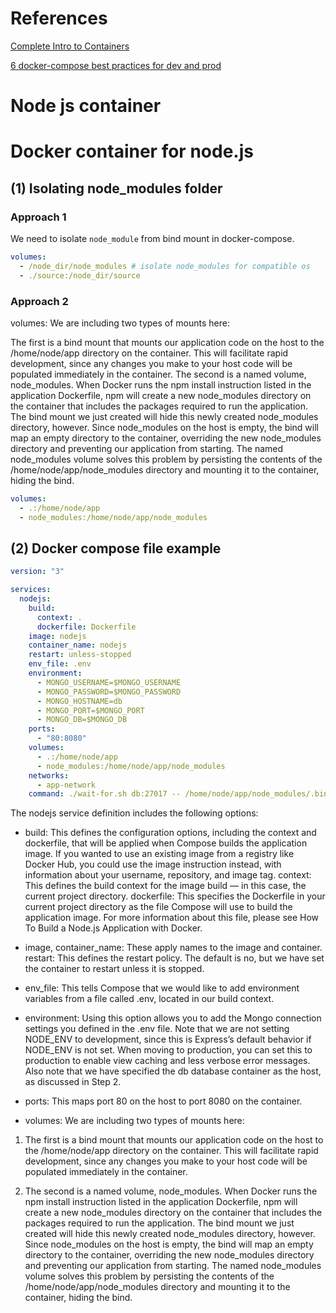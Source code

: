 # References

[Complete Intro to Containers](https://btholt.github.io/complete-intro-to-containers/)

[6 docker-compose best practices for dev and prod](https://prod.releasehub.com/blog/6-docker-compose-best-practices-for-dev-and-prod)

# Node js container

# Docker container for node.js

## (1) Isolating node_modules folder

### Approach 1

We need to isolate `node_module` from bind mount in docker-compose.

```yaml
volumes:
  - /node_dir/node_modules # isolate node_modules for compatible os
  - ./source:/node_dir/source
```

### Approach 2

volumes: We are including two types of mounts here:

The first is a bind mount that mounts our application code on the host to the /home/node/app directory on the container. This will facilitate rapid development, since any changes you make to your host code will be populated immediately in the container.
The second is a named volume, node_modules. When Docker runs the npm install instruction listed in the application Dockerfile, npm will create a new node_modules directory on the container that includes the packages required to run the application. The bind mount we just created will hide this newly created node_modules directory, however. Since node_modules on the host is empty, the bind will map an empty directory to the container, overriding the new node_modules directory and preventing our application from starting. The named node_modules volume solves this problem by persisting the contents of the /home/node/app/node_modules directory and mounting it to the container, hiding the bind.

```yaml
volumes:
  - .:/home/node/app
  - node_modules:/home/node/app/node_modules
```

## (2) Docker compose file example

```yaml
version: "3"

services:
  nodejs:
    build:
      context: .
      dockerfile: Dockerfile
    image: nodejs
    container_name: nodejs
    restart: unless-stopped
    env_file: .env
    environment:
      - MONGO_USERNAME=$MONGO_USERNAME
      - MONGO_PASSWORD=$MONGO_PASSWORD
      - MONGO_HOSTNAME=db
      - MONGO_PORT=$MONGO_PORT
      - MONGO_DB=$MONGO_DB
    ports:
      - "80:8080"
    volumes:
      - .:/home/node/app
      - node_modules:/home/node/app/node_modules
    networks:
      - app-network
    command: ./wait-for.sh db:27017 -- /home/node/app/node_modules/.bin/nodemon app.js
```

The nodejs service definition includes the following options:

- build: This defines the configuration options, including the context and dockerfile, that will be applied when Compose builds the application image. If you wanted to use an existing image from a registry like Docker Hub, you could use the image instruction instead, with information about your username, repository, and image tag.
  context: This defines the build context for the image build — in this case, the current project directory.
  dockerfile: This specifies the Dockerfile in your current project directory as the file Compose will use to build the application image. For more information about this file, please see How To Build a Node.js Application with Docker.

- image, container_name: These apply names to the image and container.
  restart: This defines the restart policy. The default is no, but we have set the container to restart unless it is stopped.

- env_file: This tells Compose that we would like to add environment variables from a file called .env, located in our build context.
- environment: Using this option allows you to add the Mongo connection settings you defined in the .env file. Note that we are not setting NODE_ENV to development, since this is Express’s default behavior if NODE_ENV is not set. When moving to production, you can set this to production to enable view caching and less verbose error messages. Also note that we have specified the db database container as the host, as discussed in Step 2.

- ports: This maps port 80 on the host to port 8080 on the container.

- volumes: We are including two types of mounts here:

1. The first is a bind mount that mounts our application code on the host to the /home/node/app directory on the container. This will facilitate rapid development, since any changes you make to your host code will be populated immediately in the container.

2. The second is a named volume, node_modules. When Docker runs the npm install instruction listed in the application Dockerfile, npm will create a new node_modules directory on the container that includes the packages required to run the application. The bind mount we just created will hide this newly created node_modules directory, however. Since node_modules on the host is empty, the bind will map an empty directory to the container, overriding the new node_modules directory and preventing our application from starting. The named node_modules volume solves this problem by persisting the contents of the /home/node/app/node_modules directory and mounting it to the container, hiding the bind.
